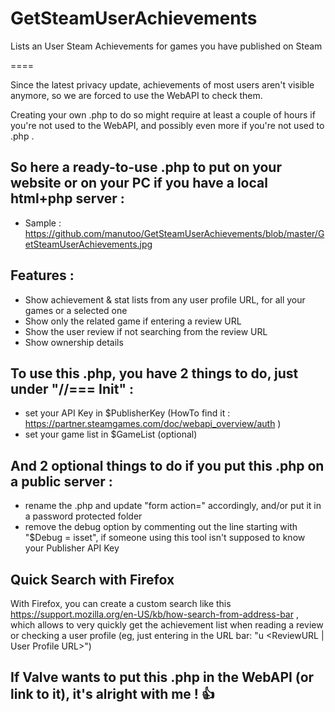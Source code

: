 # GetSteamUserAchievements
Lists an User Steam Achievements for games you have published on Steam

====

Since the latest privacy update, achievements of most users aren't visible anymore, so we are forced to use the WebAPI to check them.

Creating your own .php to do so might require at least a couple of hours if you're not used to the WebAPI, and possibly even more if you're not used to .php .

## So here a ready-to-use .php to put on your website or on your PC if you have a local html+php server :
- Sample : https://github.com/manutoo/GetSteamUserAchievements/blob/master/GetSteamUserAchievements.jpg

## Features :
- Show achievement & stat lists from any user profile URL, for all your games or a selected one
- Show only the related game if entering a review URL
- Show the user review if not searching from the review URL
- Show ownership details

## To use this .php, you have 2 things to do, just under "//=== Init" :
- set your API Key in $PublisherKey (HowTo find it : https://partner.steamgames.com/doc/webapi_overview/auth )
- set your game list in $GameList (optional)

## And 2 optional things to do if you put this .php on a public server :
- rename the .php and update "form action=" accordingly, and/or put it in a password protected folder
- remove the debug option by commenting out the line starting with "$Debug = isset", if someone using this tool isn't supposed to know your Publisher API Key

## Quick Search with Firefox
With Firefox, you can create a custom search like this https://support.mozilla.org/en-US/kb/how-search-from-address-bar , which allows to very quickly get the achievement list when reading a review or checking a user profile (eg, just entering in the URL bar: "u <ReviewURL | User Profile URL>")
## If Valve wants to put this .php in the WebAPI (or link to it), it's alright with me ! :+1:
